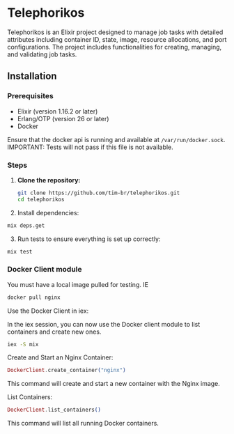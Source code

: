 # Telephorikos

Telephorikos is an Elixir project designed to manage job tasks with detailed attributes including container ID, state, image, resource allocations, and port configurations. The project includes functionalities for creating, managing, and validating job tasks.

## Installation

### Prerequisites

- Elixir (version 1.16.2 or later)
- Erlang/OTP (version 26 or later)
- Docker

Ensure that the docker api is running and available at 
`/var/run/docker.sock`. IMPORTANT: Tests will not pass if this file is not available.
### Steps

1. **Clone the repository:**

   ```sh
   git clone https://github.com/tim-br/telephorikos.git
   cd telephorikos

2. Install dependencies:

```sh
mix deps.get
```

3. Run tests to ensure everything is set up correctly:

```sh
mix test
```

### Docker Client module

You must have a local image pulled for testing. IE

```bash
docker pull nginx  
```

Use the Docker Client in iex:

In the iex session, you can now use the Docker client module to list containers and create new ones.

```bash
iex -S mix
```

Create and Start an Nginx Container:

```elixir
DockerClient.create_container("nginx")
```
This command will create and start a new container with the Nginx image.

List Containers:

```elixir
DockerClient.list_containers()
```
This command will list all running Docker containers.